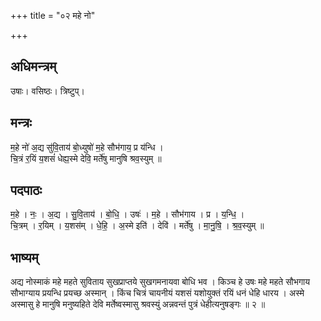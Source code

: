 +++
title = "०२ महे नो"

+++
## अधिमन्त्रम्
उषाः। वसिष्ठः। त्रिष्टुप्।

## मन्त्रः
म॒हे नो॑ अ॒द्य सु॑वि॒ताय॑ बो॒ध्युषो॑ म॒हे सौभ॑गाय॒ प्र य॑न्धि ।  
चि॒त्रं र॒यिं य॒शसं॑ धेह्य॒स्मे देवि॒ मर्ते॑षु मानुषि श्रव॒स्युम् ॥

## पदपाठः
म॒हे । नः॒ । अ॒द्य । सु॒वि॒ताय॑ । बो॒धि॒ । उषः॑ । म॒हे । सौभ॑गाय । प्र । य॒न्धि॒ ।  
चि॒त्रम् । र॒यिम् । य॒शस॑म् । धे॒हि॒ । अ॒स्मे इति॑ । देवि॑ । मर्ते॑षु । मा॒नु॒षि॒ । श्र॒व॒स्युम् ॥

## भाष्यम्
अद्य नोस्माकं महे महते सुविताय सुखप्राप्तये सुखगमनायवा बोधि भव । किञ्च हे उषः महे महते सौभगाय सौभाग्याय प्रयन्धि प्रयच्छ अस्मान् । किंच चित्रं चायनीयं यशसं यशोयुक्तं रयिं धनं धेहि धारय । अस्मे अस्मासु हे मानुषि मनुष्यहिते देवि मर्तेष्वस्मासु श्रवस्युं अन्नवन्तं पुत्रं धेहीत्यनुषङ्गः ॥ २ ॥